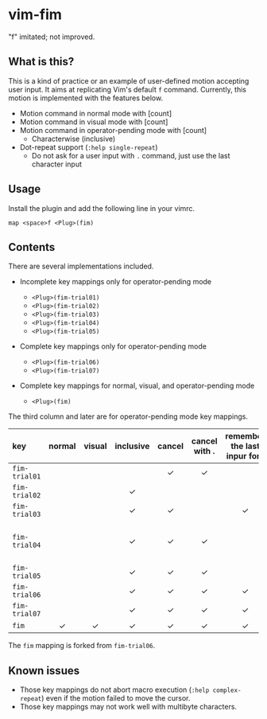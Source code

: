 vim-fim
=======

"f" imitated; not improved.

## What is this?

This is a kind of practice or an example of user-defined motion accepting user input.
It aims at replicating Vim's default `f` command.
Currently, this motion is implemented with the features below.

 - Motion command in normal mode with [count]
 - Motion command in visual mode with [count]
 - Motion command in operator-pending mode with [count]
    * Characterwise (inclusive)
 - Dot-repeat support (`:help single-repeat`)
    * Do not ask for a user input with `.` command, just use the last character input

## Usage

Install the plugin and add the following line in your vimrc.

```vim
map <space>f <Plug>(fim)
```

## Contents

There are several implementations included.

 - Incomplete key mappings only for operator-pending mode
    * `<Plug>(fim-trial01)`
    * `<Plug>(fim-trial02)`
    * `<Plug>(fim-trial03)`
    * `<Plug>(fim-trial04)`
    * `<Plug>(fim-trial05)`

 - Complete key mappings only for operator-pending mode
    * `<Plug>(fim-trial06)`
    * `<Plug>(fim-trial07)`

 - Complete key mappings for normal, visual, and operator-pending mode
    * `<Plug>(fim)`

The third column and later are for operator-pending mode key mappings.

|key          |normal |visual |inclusive |cancel |cancel with . | remember the last inpur for .| note                   |
|:------------|:-----:|:-----:|:--------:|:-----:|:------------:|:----------------------------:|:----------------------:|
|`fim-trial01`|       |       |          |   ✓   |      ✓       |                              |                        |
|`fim-trial02`|       |       |    ✓     |       |              |                              |                        |
|`fim-trial03`|       |       |    ✓     |   ✓   |              |               ✓              |                        |
|`fim-trial04`|       |       |    ✓     |   ✓   |      ✓       |                              |No outlook for linewise |
|`fim-trial05`|       |       |    ✓     |   ✓   |      ✓       |                              |                        |
|`fim-trial06`|       |       |    ✓     |   ✓   |      ✓       |               ✓              |                        |
|`fim-trial07`|       |       |    ✓     |   ✓   |      ✓       |               ✓              |                        |
|`fim        `|   ✓   |   ✓   |    ✓     |   ✓   |      ✓       |               ✓              |                        |

The `fim` mapping is forked from `fim-trial06`.

## Known issues

 - Those key mappings do not abort macro execution (`:help complex-repeat`) even if the motion failed to move the cursor.
 - Those key mappings may not work well with multibyte characters.
